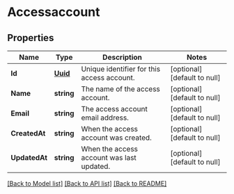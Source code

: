# Accessaccount

## Properties
Name | Type | Description | Notes
------------ | ------------- | ------------- | -------------
**Id** | [**Uuid**](UUID.md) | Unique identifier for this access account. | [optional] [default to null]
**Name** | **string** | The name of the access account. | [optional] [default to null]
**Email** | **string** | The access account email address. | [optional] [default to null]
**CreatedAt** | **string** | When the access account was created. | [optional] [default to null]
**UpdatedAt** | **string** | When the access account was last updated. | [optional] [default to null]

[[Back to Model list]](../README.md#documentation-for-models) [[Back to API list]](../README.md#documentation-for-api-endpoints) [[Back to README]](../README.md)


